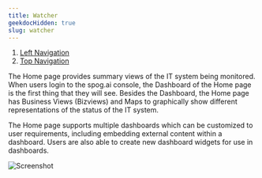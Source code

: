 ```yaml
---
title: Watcher
geekdocHidden: true
slug: watcher
---
```


1. <a href="/cloud_vista/Overview/leftnavbar">Left Navigation</a>
2. <a href="/cloud_vista/Overview/topnavbar">Top Navigation</a>



The Home page provides summary views of the IT system being monitored. When users login to the spog.ai console, the Dashboard of the Home page is the first thing that they will see. Besides the Dashboard, the Home page has Business Views (Bizviews) and Maps to graphically show different representations of the status of the IT system. 

The Home page supports multiple dashboards which can be customized to user requirements, including embedding external content within a dashboard. Users are also able to create new dashboard widgets for use in dashboards.


![Screenshot](/cloud_vista/Overview/images/Home.png)
